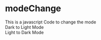 # modeChange

This is a javascript Code to change the mode<br>
Dark to Light Mode<br>
Light to Dark Mode<br>